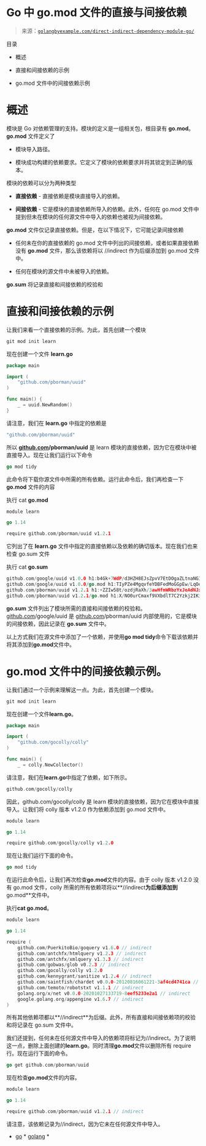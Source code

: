 <!--yml

类别：未分类

日期：2024-10-13 06:29:09

-->

# Go 中 go.mod 文件的直接与间接依赖

> 来源：[`golangbyexample.com/direct-indirect-dependency-module-go/`](https://golangbyexample.com/direct-indirect-dependency-module-go/)

目录

+   概述

+   直接和间接依赖的示例

+   go.mod 文件中的间接依赖示例

# **概述**

模块是 Go 对依赖管理的支持。模块的定义是一组相关包，根目录有 **go.mod**。 **go.mod** 文件定义了

+   模块导入路径。

+   模块成功构建的依赖要求。它定义了模块的依赖要求并将其锁定到正确的版本。

模块的依赖可以分为两种类型

+   **直接依赖** - 直接依赖是模块直接导入的依赖。

+   **间接依赖** - 它是模块的直接依赖所导入的依赖。此外，任何在 go.mod 文件中提到但未在模块的任何源文件中导入的依赖也被视为间接依赖。

**go.mod** 文件仅记录直接依赖。但是，在以下情况下，它可能记录间接依赖

+   任何未在你的直接依赖的 go.mod 文件中列出的间接依赖，或者如果直接依赖没有 **go.mod** 文件，那么该依赖将以 //indirect 作为后缀添加到 go.mod 文件中。

+   任何在模块的源文件中未被导入的依赖。

**go.sum** 将记录直接和间接依赖的校验和

# **直接和间接依赖的示例**

让我们来看一个直接依赖的示例。为此，首先创建一个模块

```go
git mod init learn
```

现在创建一个文件 **learn.go**

```go
package main

import (
	"github.com/pborman/uuid"
)

func main() {
	_ = uuid.NewRandom()
}
```

请注意，我们在 **learn.go** 中指定的依赖是

```go
"github.com/pborman/uuid"
```

所以 **[github.com](http://github.com)/pborman/uuid** 是 learn 模块的直接依赖，因为它在模块中被直接导入。现在让我们运行以下命令

```go
go mod tidy
```

此命令将下载你源文件中所需的所有依赖。运行此命令后，我们再检查一下 **go.mod** 文件的内容

执行 cat **go.mod**

```go
module learn

go 1.14

require github.com/pborman/uuid v1.2.1
```

它列出了在 **learn.go** 文件中指定的直接依赖以及依赖的确切版本。现在我们也来检查 go.sum 文件

执行 cat **go.sum**

```go
github.com/google/uuid v1.0.0 h1:b4Gk+7WdP/d3HZH8EJsZpvV7EtDOgaZLtnaNGIu1adA=
github.com/google/uuid v1.0.0/go.mod h1:TIyPZe4MgqvfeYDBFedMoGGpEw/LqOeaOT+nhxU+yHo=
github.com/pborman/uuid v1.2.1 h1:+ZZIw58t/ozdjRaXh/3awHfmWRbzYxJoAdNJxe/3pvw=
github.com/pborman/uuid v1.2.1/go.mod h1:X/NO0urCmaxf9VXbdlT7C2Yzkj2IKimNn4k+gtPdI/k=
```

**go.sum** 文件列出了模块所需的直接和间接依赖的校验和。[github.com](http://github.com)/google/uuid 是 [github.com](http://github.com)/pborman/uuid 内部使用的，它是模块的间接依赖，因此记录在 **go.sum** 文件中。

以上方式我们在源文件中添加了一个依赖，并使用**go mod tidy**命令下载该依赖并将其添加到**go.mod**文件中。

# **go.mod 文件中的间接依赖示例**。

让我们通过一个示例来理解这一点。为此，首先创建一个模块。

```go
git mod init learn
```

现在创建一个文件**learn.go**。

```go
package main

import (
	"github.com/gocolly/colly"
)

func main() {
	_ = colly.NewCollector()
```

请注意，我们在**learn.go**中指定了依赖，如下所示。

```go
github.com/gocolly/colly
```

因此，github.com/gocolly/colly 是 learn 模块的直接依赖，因为它在模块中直接导入。让我们将 colly 版本 v1.2.0 作为依赖添加到 go.mod 文件中。

```go
module learn

go 1.14

require	github.com/gocolly/colly v1.2.0
```

现在让我们运行下面的命令。

```go
go mod tidy
```

在运行此命令后，让我们再次检查**go.mod**文件的内容。由于 colly 版本 v1.2.0 没有 go.mod 文件，colly 所需的所有依赖项将以**//indirect**为后缀添加到**go.mod**文件中。

执行**cat go.mod**。

```go
module learn

go 1.14

require (
	github.com/PuerkitoBio/goquery v1.6.0 // indirect
	github.com/antchfx/htmlquery v1.2.3 // indirect
	github.com/antchfx/xmlquery v1.3.3 // indirect
	github.com/gobwas/glob v0.2.3 // indirect
	github.com/gocolly/colly v1.2.0
	github.com/kennygrant/sanitize v1.2.4 // indirect
	github.com/saintfish/chardet v0.0.0-20120816061221-3af4cd4741ca // indirect
	github.com/temoto/robotstxt v1.1.1 // indirect
	golang.org/x/net v0.0.0-20201027133719-8eef5233e2a1 // indirect
	google.golang.org/appengine v1.6.7 // indirect
)
```

所有其他依赖项都以**//indirect**为后缀。此外，所有直接和间接依赖项的校验和将记录在 go.sum 文件中。

我们还提到，任何未在任何源文件中导入的依赖项将标记为//indirect。为了说明这一点，删除上面创建的**learn.go**。同时清理**go.mod**文件以删除所有 require 行。现在运行下面的命令。

```go
go get github.com/pborman/uuid
```

现在检查**go.mod**文件的内容。

```go
module learn

go 1.14

require github.com/pborman/uuid v1.2.1 // indirect
```

请注意，该依赖记录为//indirect，因为它未在任何源文件中导入。

+   [go](https://golangbyexample.com/tag/go/) * [golang](https://golangbyexample.com/tag/golang/) *
